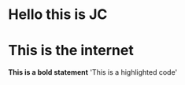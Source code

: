 # Hello this is JC 
# This is the internet

**This is a bold statement**
'This is a highlighted code' 